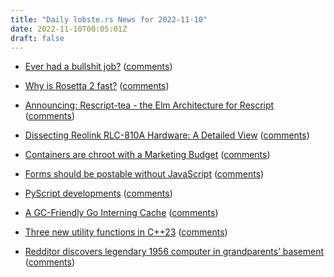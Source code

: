 ```yaml
---
title: "Daily lobste.rs News for 2022-11-10"
date: 2022-11-10T00:05:01Z
draft: false
---
```






- [Ever had a bullshit job?]()
  ([comments](https://lobste.rs/s/3omsld/ever_had_bullshit_job))



- [Why is Rosetta 2 fast?](https://dougallj.wordpress.com/2022/11/09/why-is-rosetta-2-fast/)
  ([comments](https://lobste.rs/s/kugi2v/why_is_rosetta_2_fast))



- [Announcing: Rescript-tea - the Elm Architecture for Rescript](https://blog.darklang.com/rescript-tea/)
  ([comments](https://lobste.rs/s/fauofc/announcing_rescript_tea_elm))



- [Dissecting Reolink RLC-810A Hardware: A Detailed View](https://serhack.me/articles/dissecting-reolink-rlc810a-hardware-detailed-view/)
  ([comments](https://lobste.rs/s/ylanli/dissecting_reolink_rlc_810a_hardware))



- [Containers are chroot with a Marketing Budget](https://earthly.dev/blog/chroot/)
  ([comments](https://lobste.rs/s/zntiwp/containers_are_chroot_with_marketing))



- [Forms should be postable without JavaScript](https://blog.jim-nielsen.com/2022/browsers-json-formdata/)
  ([comments](https://lobste.rs/s/wfvpup/forms_should_be_postable_without))



- [PyScript developments](https://www.anaconda.com/blog/pyscript-updates-bytecode-alliance-pyodide-and-micropython)
  ([comments](https://lobste.rs/s/n69fab/pyscript_developments))



- [A GC-Friendly Go Interning Cache](https://words.filippo.io/dispatches/certificate-interning/)
  ([comments](https://lobste.rs/s/ecrgqb/gc_friendly_go_interning_cache))



- [Three new utility functions in C++23](https://mariusbancila.ro/blog/2022/11/08/three-new-utility-functions-in-cpp23/)
  ([comments](https://lobste.rs/s/stky5h/three_new_utility_functions_c_23))



- [Redditor discovers legendary 1956 computer in grandparents’ basement](https://arstechnica.com/information-technology/2022/11/redditor-discovers-legendary-1956-computer-in-grandparents-basement/)
  ([comments](https://lobste.rs/s/ifcqts/redditor_discovers_legendary_1956))


